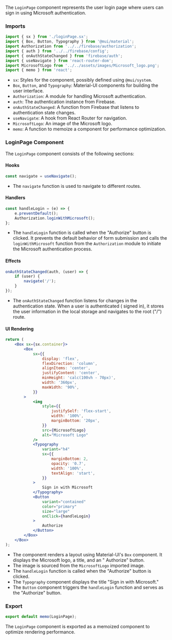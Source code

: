 The `LoginPage` component represents the user login page where users can sign in using Microsoft authentication.

### Imports

```jsx static
import { sx } from './loginPage.sx';
import { Box, Button, Typography } from '@mui/material';
import Authorization from '../../firebase/authorization';
import { auth } from '../../firebase/config';
import { onAuthStateChanged } from 'firebase/auth';
import { useNavigate } from 'react-router-dom';
import MicrosoftLogo from '../../assets/images/Microsoft_logo.png';
import { memo } from 'react';
```

- `sx`: Styles for the component, possibly defined using `@mui/system`.
- `Box`, `Button`, and `Typography`: Material-UI components for building the user interface.
- `Authorization`: A module for handling Microsoft authentication.
- `auth`: The authentication instance from Firebase.
- `onAuthStateChanged`: A function from Firebase that listens to authentication state changes.
- `useNavigate`: A hook from React Router for navigation.
- `MicrosoftLogo`: An image of the Microsoft logo.
- `memo`: A function to memoize a component for performance optimization.

### LoginPage Component

The `LoginPage` component consists of the following sections:

#### Hooks

```jsx static
const navigate = useNavigate();
```

- The `navigate` function is used to navigate to different routes.

#### Handlers

```jsx static
const handleLogin = (e) => {
	e.preventDefault();
	Authorization.loginWithMicrosoft();
};
```

- The `handleLogin` function is called when the "Authorize" button is clicked. It prevents the default behavior of form
  submission and calls the `loginWithMicrosoft` function from the `Authorization` module to initiate the Microsoft
  authentication process.

#### Effects

```jsx static
onAuthStateChanged(auth, (user) => {
	if (user) {
		navigate('/');
	}
});
```

- The `onAuthStateChanged` function listens for changes in the authentication state. When a user is authenticated (
  signed in), it stores the user information in the local storage and navigates to the root ("/") route.

#### UI Rendering

```jsx static
return (
	<Box sx={sx.container}>
		<Box
			sx={{
				display: 'flex',
				flexDirection: 'column',
				alignItems: 'center',
				justifyContent: 'center',
				minHeight: 'calc(100vh - 70px)',
				width: '360px',
				maxWidth: '90%',
			}}
		>
			<img
				style={{
					justifySelf: 'flex-start',
					width: '100%',
					marginBottom: '20px',
				}}
				src={MicrosoftLogo}
				alt="Microsoft Logo"
			/>
			<Typography
				variant="h4"
				sx={{
					marginBottom: 2,
					opacity: '0.7',
					width: '100%',
					textAlign: 'start',
				}}
			>
				Sign in with Microsoft
			</Typography>
			<Button
				variant="contained"
				color="primary"
				size="large"
				onClick={handleLogin}
			>
				Authorize
			</Button>
		</Box>
	</Box>
);
```

- The component renders a layout using Material-UI's `Box` component. It displays the Microsoft logo, a title, and an "
  Authorize" button.
- The image is sourced from the `MicrosoftLogo` imported image.
- The `handleLogin` function is called when the "Authorize" button is clicked.
- The `Typography` component displays the title "Sign in with Microsoft."
- The `Button` component triggers the `handleLogin` function and serves as the "Authorize" button.

### Export

```jsx static
export default memo(LoginPage);
```

The `LoginPage` component is exported as a memoized component to optimize rendering performance.
